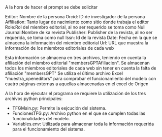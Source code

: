 A la hora de hacer el prompt se debe solicitar

Editor: Nombre de la persona 
Orcid: ID de investigador de la persona 
Affiliation: Tanto lugar de nacimiento como sitio donde trabaja el editor
Role:Rol del miembro editorial, al no ser requerido se toma como Null
Journal:Nombre de ka revista
Publisher: Publisher de la revista, al no ser requerida, se toma como null
Issn: Id de la revista
Date: Fecha en la que se almacena la información del miembro editorial
Url: URL que muestra la información de los miembros editoriales de cada web

Esta información se almacena en tres archivos, teniendo en cuenta la afiliación del miembro editorial "membersGPTAfiliacion".
Se almacenan todos los miembros editoriales de cada web sin tener en cuenta la falta de afiliación "membersGPT" 
Se utiliza el último archivo Excel "muestra_openeditors" para comprobar el funcionamiento del modelo con cuatro páginas externas a aquellas almacenadas en el excel de Origen

A la hora de ejecutar el programa se requiere la utilización de los tres archivos python principales:

- TFGMain.py: Permite la eejcución del sistema.
- FuncionesTFG.py: Archivo python en el que se cumplen todas las funcionalidades del modelo.
- Variables.env: Utilizada para almacenar toda la información requerida para el funcionamiento del sistema.


